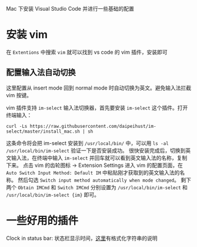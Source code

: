 Mac 下安装 Visual Studio Code 并进行一些基础的配置
# 安装 vim
在 `Extentions` 中搜索 `vim` 就可以找到 vs code 的 vim 插件，安装即可
## 配置输入法自动切换
这里配置从 insert mode 回到 normal mode 时自动切换为英文。避免输入法拦截 vim 按键。

vim 插件支持 `im-select` 输入法切换器，首先要安装 `im-select` 这个插件。打开终端输入：
```shell
curl -Ls https://raw.githubusercontent.com/daipeihust/im-select/master/install_mac.sh | sh
```
这条命令将会把 im-select 安装到 `/usr/local/bin/` 中，可以用 `ls -al /usr/local/bin/im-select` 验证一下是否安装成功。
很快安装完成后，切换到英文输入法，在终端中输入 `im-select` 并回车就可以看到英文输入法的名称，复制下来。
点击 vim 的齿轮图标 -> Extension Settings 进入 vim 的配置页面，在 `Auto Switch Input Method: Default IM` 中粘贴刚才获取到的英文输入法的名称。
然后勾选 `Switch input method automatically when mode changed`。
剩下两个 `Obtain IMCmd` 和 `Switch IMCmd` 分别设置为 `/usr/local/bin/im-select` 和 `/usr/local/bin/im-select {im}` 即可。
# 一些好用的插件
Clock in status bar: 状态栏显示时间，[这里](https://github.com/felixge/node-dateformat)有格式化字符串的说明